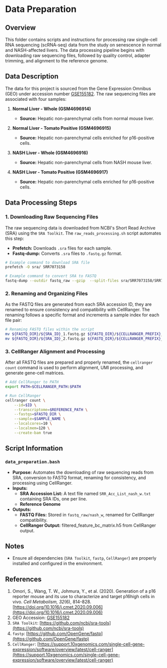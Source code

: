 # Data Preparation

## Overview
This folder contains scripts and instructions for processing raw single-cell RNA sequencing (scRNA-seq) data from the study on senescence in normal and NASH-affected livers. The data processing pipeline begins with downloading raw sequencing files, followed by quality control, adapter trimming, and alignment to the reference genome.

## Data Description
The data for this project is sourced from the Gene Expression Omnibus (GEO) under accession number [GSE155182](https://www.ncbi.nlm.nih.gov/geo/query/acc.cgi?acc=GSE155182). The raw sequencing files are associated with four samples:

1. **Normal Liver - Whole (GSM4696914)**  
   - **Source:** Hepatic non-parenchymal cells from normal mouse liver.

2. **Normal Liver - Tomato Positive (GSM4696915)**  
   - **Source:** Hepatic non-parenchymal cells enriched for p16-positive cells.

3. **NASH Liver - Whole (GSM4696916)**  
   - **Source:** Hepatic non-parenchymal cells from NASH mouse liver.

4. **NASH Liver - Tomato Positive (GSM4696917)**  
   - **Source:** Hepatic non-parenchymal cells enriched for p16-positive cells.

## Data Processing Steps

### 1. Downloading Raw Sequencing Files
The raw sequencing data is downloaded from NCBI's Short Read Archive (SRA) using the `SRA Toolkit`. The `raw_reads_processing.sh` script automates this step:
- **Prefetch:** Downloads `.sra` files for each sample.
- **Fastq-dump:** Converts `.sra` files to `.fastq.gz` format.

```bash
# Example command to download SRA file
prefetch -O sra/ SRR7073158

# Example command to convert SRA to FASTQ
fastq-dump --outdir fastq_raw --gzip  --split-files sra/SRR7073158/SRR7073158.sra
```
### 2. Renaming and Organizing Files

As the FASTQ files are generated from each SRA accession ID, they are renamed to ensure consistency and compatibility with CellRanger. The renaming follows a specific format and increments a sample index for each file pair:

```bash
# Renaming FASTQ files within the script
mv ${FASTQ_DIR}/${SRA_ID}_1.fastq.gz ${FASTQ_DIR}/${CELLRANGER_PREFIX}_S${SAMPLE_INDEX}_L001_R1_001.fastq.gz
mv ${FASTQ_DIR}/${SRA_ID}_2.fastq.gz ${FASTQ_DIR}/${CELLRANGER_PREFIX}_S${SAMPLE_INDEX}_L001_R2_001.fastq.gz
```

### 3. CellRanger Alignment and Processing

After all FASTQ files are prepared and properly renamed, the `cellranger count` command is used to perform alignment, UMI processing, and generate gene-cell matrices.

```bash
# Add CellRanger to PATH
export PATH=$CELLRANGER_PATH:$PATH

# Run CellRanger
cellranger count \
    --id=$ID \
    --transcriptome=$REFERENCE_PATH \
    --fastqs=$FASTQ_DIR \
    --sample=$SAMPLE_NAME \
    --localcores=10 \
    --localmem=120 \
    --create-bam true
```

## Script Information

### `data_preparation.bash`

- **Purpose:** Automates the downloading of raw sequencing reads from SRA, conversion to FASTQ format, renaming for consistency, and processing using CellRanger.
- **Inputs:**
  - **SRA Accession List:** A text file named `SRR_Acc_List_nash_w.txt` containing SRA IDs, one per line.
  - **Reference Genome**
- **Outputs:**
  - **FASTQ Files:** Stored in `fastq_raw/nash_w`, renamed for CellRanger compatibility.
  - **CellRanger Output:** filtered_feature_bc_matrix.h5 from CellRanger output.


## Notes
- Ensure all dependencies (`SRA Toolkit`, `fastp`, `CellRanger`) are properly installed and configured in the environment.

## References
1. Omori, S., Wang, T. W., Johmura, Y., et al. (2020). Generation of a p16 reporter mouse and its use to characterize and target p16high cells in vivo. *Cell Metabolism, 32*(6), 814-828. [https://doi.org/10.1016/j.cmet.2020.09.006](https://doi.org/10.1016/j.cmet.2020.09.006)
2. GEO Accession: [GSE155182](https://www.ncbi.nlm.nih.gov/geo/query/acc.cgi?acc=GSE155182)
3. `SRA Toolkit`: [https://github.com/ncbi/sra-tools](https://github.com/ncbi/sra-tools)
4. `fastp`: [https://github.com/OpenGene/fastp](https://github.com/OpenGene/fastp)
5. `CellRanger`: [https://support.10xgenomics.com/single-cell-gene-expression/software/overview/latest/cell-ranger](https://support.10xgenomics.com/single-cell-gene-expression/software/overview/latest/cell-ranger)




